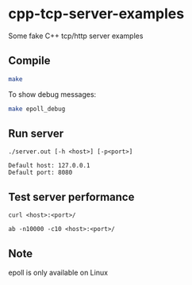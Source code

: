 # cpp-tcp-server-examples
Some fake C++ tcp/http server examples

## Compile
```sh
make
```
To show debug messages:
```sh
make epoll_debug
```

## Run server
```
./server.out [-h <host>] [-p<port>]
```
    Default host: 127.0.0.1
    Default port: 8080

## Test server performance
```
curl <host>:<port>/

ab -n10000 -c10 <host>:<port>/
```

## Note
epoll is only available on Linux
